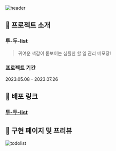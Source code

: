 ![header](https://capsule-render.vercel.app/api?type=waving&color=gradient&height=200&section=header&text=TodoList&fontSize=50)

## 📌 프로젝트 소개
### 투-두-list
> 귀여운 색감이 돋보이는 심플한 할 일 관리 메모장!

### 프로젝트 기간

2023.05.08 - 2023.07.26

## 📌 배포 링크

### **[투-두-list](https://curious-fox-8b32b9.netlify.app/)**

## 📌 구현 페이지 및 프리뷰
![todolist](https://github.com/wngkfla01/todolist/assets/64509945/c58d27e1-f991-4984-9743-ad9f18aa05bd)
